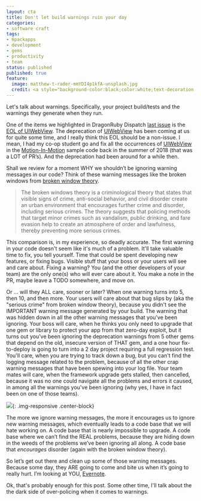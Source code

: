 ```yaml
---
layout: cta
title: Don't let build warnings ruin your day
categories:
- software craft
tags:
- 6packapps
- development
- gems
- productivity
- team
status: published
published: true
feature:
  image: matthew-t-rader-mmYDI4p1kfA-unsplash.jpg
  credit: <a style="background-color:black;color:white;text-decoration:none;padding:4px 6px;font-family:-apple-system, BlinkMacSystemFont, &quot;San Francisco&quot;, &quot;Helvetica Neue&quot;, Helvetica, Ubuntu, Roboto, Noto, &quot;Segoe UI&quot;, Arial, sans-serif;font-size:12px;font-weight:bold;line-height:1.2;display:inline-block;border-radius:3px" href="https://unsplash.com/@matthew_t_rader?utm_medium=referral&amp;utm_campaign=photographer-credit&amp;utm_content=creditBadge" target="_blank" rel="noopener noreferrer" title="Download free do whatever you want high-resolution photos from Matthew T Rader"><span style="display:inline-block;padding:2px 3px"><svg xmlns="http://www.w3.org/2000/svg" style="height:12px;width:auto;position:relative;vertical-align:middle;top:-2px;fill:white" viewBox="0 0 32 32"><title>unsplash-logo</title><path d="M10 9V0h12v9H10zm12 5h10v18H0V14h10v9h12v-9z"></path></svg></span><span style="display:inline-block;padding:2px 3px">Matthew T Rader</span></a>
---
```


Let's talk about warnings.  Specifically, your project build/tests and the warnings they generate when they run.

One of the items we highlighted in DragonRuby Dispatch [last issue](https://dragonrubydispatch.com/2020/01/08/Issue-51#oped--our-unvarnished-opinion) 
is the [EOL of UIWebView](https://dragonrubydispatch.com/2020/01/08/Issue-51#drsh--dragon-riders-slack-highlights). The 
deprecation of [UIWebView](https://developer.apple.com/documentation/uikit/uiwebview?language=objc#) has been coming at 
us for quite some time, and I really think this EOL should be a non-issue. I mean, I had my co-op student go and fix all 
the occurrences of [UIWebView](https://developer.apple.com/documentation/uikit/uiwebview?language=objc#) in the 
[Motion-In-Motion](https://github.com/orgs/motioninmotion/teams/wndxgroup/repositories) sample code back in the summer 
of 2018 (that was a LOT of PR’s). And the deprecation had been around for a while then.

Shall we review for a moment WHY we shouldn’t be ignoring warning messages in our code? Think of these warning 
messages like the broken windows from [broken window theory](https://en.wikipedia.org/wiki/Broken_windows_theory). 

> The broken windows theory is a criminological theory that states that visible signs of crime, anti-social 
> behavior, and civil disorder create an urban environment that encourages further crime and disorder, including 
> serious crimes. The theory suggests that policing methods that target minor crimes such as vandalism, public 
> drinking, and fare evasion help to create an atmosphere of order and lawfulness, thereby preventing more 
> serious crimes.

This comparison is, in my experience, so deadly accurate. The first warning in your code doesn't seem like it's
much of a problem. It'll take valuable time to fix, you tell yourself. Time that could be spent developing new 
features, or fixing bugs. Visible stuff that your boss or your users will see and care about. Fixing a warning? 
You (and the other developers of your team) are the only one(s) who will ever care about it. You make a note in the PR, 
maybe leave a TODO somewhere, and move on.   

Or ... will they ALL care, sooner or later? When one warning turns into 5, then 10, and then more. Your users will care 
about that  bug slips by (aka the "serious crime" from broken window theory), because you didn't see the IMPORTANT 
warning message generated by your build.  The warning that was hidden 
down in all the other warning messages that you've been ignoring. Your boss will care, when he thinks you only 
need to upgrade that one gem or library to protect your app from that zero-day exploit, but it turns out you've been 
ignoring the deprecation warnings from 5 other gems that depend on the old, insecure version of THAT gem, and a one hour 
fix-to-deploy is going to turn into a 2 day project requiring a full regression test. You'll care, when you are trying 
to track down a bug, but you can't find the logging message related to the problem, because of all the other crap warning 
messages that have been spewing into your log file.  Your team mates will care, when the framework upgrade gets stalled, 
then cancelled, because it was no one could navigate all the problems and errors it caused, in among all the warnings 
you've been ignoring (why yes, I have in fact been on one of those teams).  

![](/img/original/red-alert.gif){: .img-responsive .center-block}
 
The more we ignore warning messages, the more it encourages us to ignore new warning messages, which eventually leads 
to a code base that we will hate working on. A code base that is nearly impossible to upgrade. A code base where we 
can’t find the REAL problems, because they are hiding down in the weeds of the problems we’ve been ignoring all along. A
code base that *encourages* disorder (again with the broken window theory).

So let’s get out there and clean up some of those warning messages. Because some day, they ARE going to 
come and bite us when it’s going to really hurt. I’m looking at YOU, [Evernote](https://github.com/evernote/evernote-cloud-sdk-ios/search?q=uiwebview&unscoped_q=uiwebview).

Ok, that's probably enough for this post.  Some other time, I'll talk about the the dark side of over-policing when it 
comes to warnings.